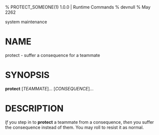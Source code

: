 % PROTECT_SOMEONE(1) 1.0.0 | Runtime Commands
% devnull
% May 2262

system maintenance

# NAME
protect - suffer a consequence for a teammate

# SYNOPSIS
**protect** [*TEAMMATE*]... [*CONSEQUENCE*]...

# DESCRIPTION
_If_ you step in to **protect** a teammate from a consequence, _then_ you suffer the consequence instead of them. You may roll to resist it as normal.
